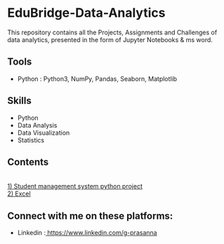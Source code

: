  
<html>
  <head>
     <h1>EduBridge-Data-Analytics</h1>
  </head>
  <body>
     This repository contains all the Projects, Assignments and Challenges of data analytics, presented in the form of Jupyter Notebooks & ms word.
  <body/>
  <head>
     <h2>Tools</h2>
  </head>
  <body>
     <ul>
      <li>Python : Python3, NumPy, Pandas, Seaborn, Matplotlib</li>
     </ul>
  <head>
     <h2>Skills</h2>
  </head>
  <body>
     <ul>
      <li>Python</li>  
      <li>Data Analysis</li>  
      <li>Data Visualization</li>  
      <li>Statistics</li>
     </ul>
  <body/>
  <head>
   <h2>Contents</h2>
  </head
  <body>
    <a href="https://github.com/Prasannaec26/EduBridge-Data-Analytics/blob/main/Projects/Student%20management%20system%20python%20project.ipynb"> <br />1) Student management system python project </a>
    <a href="https://github.com/Prasannaec26/EduBridge-Data-Analytics/blob/main/Projects/Project%20-%201.xlsx"> <br />2) Excel </a>
  </body>
  <head>
     <h2>Connect with me on these platforms:</h2>
  </head>
  <body>
     <ul>
      <li> Linkedin :<a href="https://www.linkedin.com/in/g-prasanna-2b847a21b/"> https://www.linkedin.com/g-prasanna </a> </li> 
     </ul>
  <body/> 
</html>
    
